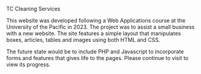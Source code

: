 TC Cleaning Services

This website was developed following a Web Applications course at the University of the Pacific in 2023.
The project was to assist a small business with a new website. The site features a simple layout that
manipulates boxes, articles, tables and images using both HTML and CSS.

The future state would be to include PHP and Javascript to incorporate forms and features that gives 
life to the pages. Please continue to visit to view its progress.
